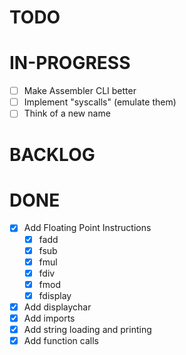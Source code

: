 # TODO

# IN-PROGRESS 
- [ ] Make Assembler CLI better
- [ ] Implement "syscalls" (emulate them)
- [ ] Think of a new name 

# BACKLOG

# DONE
- [x] Add Floating Point Instructions
    - [x] fadd
    - [x] fsub
    - [x] fmul
    - [x] fdiv
    - [x] fmod
    - [x] fdisplay
- [x] Add displaychar 
- [x] Add imports
- [X] Add string loading and printing 
- [X] Add function calls
